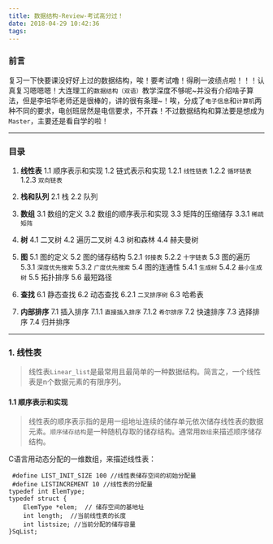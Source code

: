```yaml
---
title: 数据结构-Review-考试高分过！
date: 2018-04-29 10:42:36
tags:
---
```


### 前言

复习一下快要课没好好上过的数据结构，唉！要考试噜！得刷一波绩点啦！！！认真复习嗯嗯嗯！大连理工的`数据结构（双语）`教学深度不够呢~并没有介绍啥子算法，但是李培华老师还是很棒的，讲的很有条理~！唉，分成了`电子信息`和`计算机`两种不同的要求，电创班居然是电信要求，不开森！不过数据结构和算法要是想成为`Master`，主要还是看自学的啦！

---

### 目录

1. **线性表**
    1.1 顺序表示和实现
    1.2 链式表示和实现
    1.2.1 `线性链表`
    1.2.2 `循环链表`
    1.2.3 `双向链表`

2. **栈和队列**
    2.1 栈
    2.2 队列

3. **数组**
    3.1 数组的定义
    3.2 数组的顺序表示和实现
    3.3 矩阵的压缩储存
    3.3.1 `稀疏矩阵`

4. **树**
    4.1 二叉树
    4.2 遍历二叉树
    4.3 树和森林
    4.4 赫夫曼树

5. **图**
    5.1 图的定义
    5.2 图的储存结构
    5.2.1 `邻接表`
    5.2.2 `十字链表`
    5.3 图的遍历
    5.3.1 `深度优先搜索`
    5.3.2 `广度优先搜索`
    5.4 图的连通性
    5.4.1 `生成树`
    5.4.2 `最小生成树`
    5.5 拓扑排序
    5.6 最短路径

6. **查找**
    6.1 静态查找
    6.2 动态查找
    6.2.1 `二叉排序树`
    6.3 哈希表

7. **内部排序**
    7.1 插入排序
    7.1.1 `直接插入排序`
    7.1.2 `希尔排序`
    7.2 快速排序
    7.3 选择排序
    7.4 归并排序

---

### 1. 线性表

> 线性表`Linear_list`是最常用且最简单的一种数据结构。简言之，一个线性表是n个数据元素的有限序列。

#### 1.1 顺序表示和实现

> 线性表的顺序表示指的是用一组地址连续的储存单元依次储存线性表的数据元素。`顺序储存结构`是一种随机存取的储存结构。通常用`数组`来描述顺序储存结构。

C语言用动态分配的一维数组，来描述线性表：
~~~
 #define LIST_INIT_SIZE 100 //线性表储存空间的初始分配量
 #define LISTINCREMENT 10 //线性表的分配量
typedef int ElemType;
typedef struct {
    ElemType *elem;  // 储存空间的基地址
    int length;  //当前线性表的长度
    int listsize; //当前分配的储存容量
}SqList;
~~~





